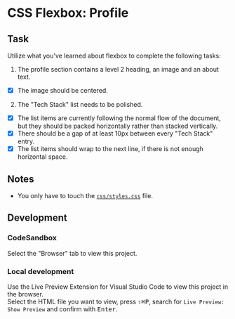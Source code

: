 # CSS Flexbox: Profile

## Task

Utilize what you've learned about flexbox to complete the following tasks:

1. The profile section contains a level 2 heading, an image and an about text.

- [x] The image should be centered.

2. The "Tech Stack" list needs to be polished.

- [x] The list items are currently following the normal flow of the document, but they should be packed horizontally rather than stacked vertically.
- [x] There should be a gap of at least 10px between every "Tech Stack" entry.
- [x] The list items should wrap to the next line, if there is not enough horizontal space.

## Notes

- You only have to touch the [`css/styles.css`](./css/styles.css) file.

## Development

### CodeSandbox

Select the "Browser" tab to view this project.

### Local development

Use the Live Preview Extension for Visual Studio Code to view this project in the browser.  
Select the HTML file you want to view, press <kbd>⇧</kbd><kbd>⌘</kbd><kbd>P</kbd>, search for `Live Preview: Show Preview` and confirm with <kbd>Enter</kbd>.
